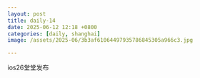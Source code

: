 ```yaml
---
layout: post
title: daily-14
date: 2025-06-12 12:18 +0800
categories: [daily, shanghai]
image: /assets/2025-06/3b3af61064497935786845305a966c3.jpg

---
```


ios26堂堂发布

